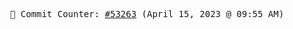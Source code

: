 <p align="center">
    <samp>
        📮 Commit Counter: <a href="https://github.com/Javascript-void0/Javascript-void0/commits/main">#53263</a> (April 15, 2023 @ 09:55 AM)
    </samp>
</p>